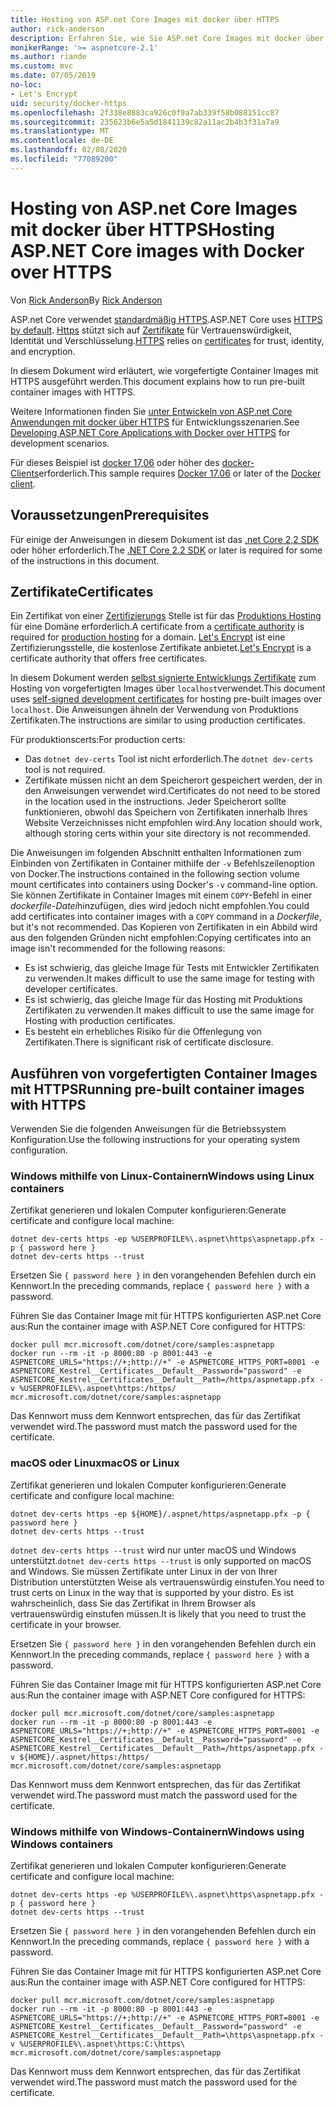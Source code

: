 ```yaml
---
title: Hosting von ASP.net Core Images mit docker über HTTPS
author: rick-anderson
description: Erfahren Sie, wie Sie ASP.net Core Images mit docker über HTTPS hosten.
monikerRange: '>= aspnetcore-2.1'
ms.author: riande
ms.custom: mvc
ms.date: 07/05/2019
no-loc:
- Let's Encrypt
uid: security/docker-https
ms.openlocfilehash: 2f338e8883ca926c0f9a7ab339f58b088151cc87
ms.sourcegitcommit: 235623b6e5a5d1841139c82a11ac2b4b3f31a7a9
ms.translationtype: MT
ms.contentlocale: de-DE
ms.lasthandoff: 02/08/2020
ms.locfileid: "77089200"
---
```

# <a name="hosting-aspnet-core-images-with-docker-over-https"></a><span data-ttu-id="6a5f7-103">Hosting von ASP.net Core Images mit docker über HTTPS</span><span class="sxs-lookup"><span data-stu-id="6a5f7-103">Hosting ASP.NET Core images with Docker over HTTPS</span></span>

<span data-ttu-id="6a5f7-104">Von [Rick Anderson](https://twitter.com/RickAndMSFT)</span><span class="sxs-lookup"><span data-stu-id="6a5f7-104">By [Rick Anderson](https://twitter.com/RickAndMSFT)</span></span>

<span data-ttu-id="6a5f7-105">ASP.net Core verwendet [standardmäßig HTTPS](/aspnet/core/security/enforcing-ssl).</span><span class="sxs-lookup"><span data-stu-id="6a5f7-105">ASP.NET Core uses [HTTPS by default](/aspnet/core/security/enforcing-ssl).</span></span> <span data-ttu-id="6a5f7-106">[Https](https://en.wikipedia.org/wiki/HTTPS) stützt sich auf [Zertifikate](https://en.wikipedia.org/wiki/Public_key_certificate) für Vertrauenswürdigkeit, Identität und Verschlüsselung.</span><span class="sxs-lookup"><span data-stu-id="6a5f7-106">[HTTPS](https://en.wikipedia.org/wiki/HTTPS) relies on [certificates](https://en.wikipedia.org/wiki/Public_key_certificate) for trust, identity, and encryption.</span></span>

<span data-ttu-id="6a5f7-107">In diesem Dokument wird erläutert, wie vorgefertigte Container Images mit HTTPS ausgeführt werden.</span><span class="sxs-lookup"><span data-stu-id="6a5f7-107">This document explains how to run pre-built container images with HTTPS.</span></span>

<span data-ttu-id="6a5f7-108">Weitere Informationen finden Sie [unter Entwickeln von ASP.net Core Anwendungen mit docker über HTTPS](https://github.com/dotnet/dotnet-docker/blob/master/samples/run-aspnetcore-https-development.md) für Entwicklungsszenarien.</span><span class="sxs-lookup"><span data-stu-id="6a5f7-108">See [Developing ASP.NET Core Applications with Docker over HTTPS](https://github.com/dotnet/dotnet-docker/blob/master/samples/run-aspnetcore-https-development.md) for development scenarios.</span></span>

<span data-ttu-id="6a5f7-109">Für dieses Beispiel ist [docker 17,06](https://docs.docker.com/release-notes/docker-ce) oder höher des [docker-Clients](https://www.docker.com/products/docker)erforderlich.</span><span class="sxs-lookup"><span data-stu-id="6a5f7-109">This sample requires [Docker 17.06](https://docs.docker.com/release-notes/docker-ce) or later of the [Docker client](https://www.docker.com/products/docker).</span></span>

## <a name="prerequisites"></a><span data-ttu-id="6a5f7-110">Voraussetzungen</span><span class="sxs-lookup"><span data-stu-id="6a5f7-110">Prerequisites</span></span>

<span data-ttu-id="6a5f7-111">Für einige der Anweisungen in diesem Dokument ist das [.net Core 2,2 SDK](https://www.microsoft.com/net/download) oder höher erforderlich.</span><span class="sxs-lookup"><span data-stu-id="6a5f7-111">The [.NET Core 2.2 SDK](https://www.microsoft.com/net/download) or later is required for some of the instructions in this document.</span></span>

## <a name="certificates"></a><span data-ttu-id="6a5f7-112">Zertifikate</span><span class="sxs-lookup"><span data-stu-id="6a5f7-112">Certificates</span></span>

<span data-ttu-id="6a5f7-113">Ein Zertifikat von einer [Zertifizierungs](https://wikipedia.org/wiki/Certificate_authority) Stelle ist für das [Produktions Hosting](https://blogs.msdn.microsoft.com/webdev/2017/11/29/configuring-https-in-asp-net-core-across-different-platforms/) für eine Domäne erforderlich.</span><span class="sxs-lookup"><span data-stu-id="6a5f7-113">A certificate from a [certificate authority](https://wikipedia.org/wiki/Certificate_authority) is required for [production hosting](https://blogs.msdn.microsoft.com/webdev/2017/11/29/configuring-https-in-asp-net-core-across-different-platforms/) for a domain.</span></span> <span data-ttu-id="6a5f7-114">[Let's Encrypt](https://letsencrypt.org/) ist eine Zertifizierungsstelle, die kostenlose Zertifikate anbietet.</span><span class="sxs-lookup"><span data-stu-id="6a5f7-114">[Let's Encrypt](https://letsencrypt.org/) is a certificate authority that offers free certificates.</span></span>

<span data-ttu-id="6a5f7-115">In diesem Dokument werden [selbst signierte Entwicklungs Zertifikate](https://en.wikipedia.org/wiki/Self-signed_certificate) zum Hosting von vorgefertigten Images über `localhost`verwendet.</span><span class="sxs-lookup"><span data-stu-id="6a5f7-115">This document uses [self-signed development certificates](https://en.wikipedia.org/wiki/Self-signed_certificate) for hosting pre-built images over `localhost`.</span></span> <span data-ttu-id="6a5f7-116">Die Anweisungen ähneln der Verwendung von Produktions Zertifikaten.</span><span class="sxs-lookup"><span data-stu-id="6a5f7-116">The instructions are similar to using production certificates.</span></span>

<span data-ttu-id="6a5f7-117">Für produktionscerts:</span><span class="sxs-lookup"><span data-stu-id="6a5f7-117">For production certs:</span></span>

* <span data-ttu-id="6a5f7-118">Das `dotnet dev-certs` Tool ist nicht erforderlich.</span><span class="sxs-lookup"><span data-stu-id="6a5f7-118">The `dotnet dev-certs` tool is not required.</span></span>
* <span data-ttu-id="6a5f7-119">Zertifikate müssen nicht an dem Speicherort gespeichert werden, der in den Anweisungen verwendet wird.</span><span class="sxs-lookup"><span data-stu-id="6a5f7-119">Certificates do not need to be stored in the location used in the instructions.</span></span> <span data-ttu-id="6a5f7-120">Jeder Speicherort sollte funktionieren, obwohl das Speichern von Zertifikaten innerhalb Ihres Website Verzeichnisses nicht empfohlen wird.</span><span class="sxs-lookup"><span data-stu-id="6a5f7-120">Any location should work, although storing certs within your site directory is not recommended.</span></span>

<span data-ttu-id="6a5f7-121">Die Anweisungen im folgenden Abschnitt enthalten Informationen zum Einbinden von Zertifikaten in Container mithilfe der `-v` Befehlszeilenoption von Docker.</span><span class="sxs-lookup"><span data-stu-id="6a5f7-121">The instructions contained in the following section volume mount certificates into containers using Docker's `-v` command-line option.</span></span> <span data-ttu-id="6a5f7-122">Sie können Zertifikate in Container Images mit einem `COPY`-Befehl in einer *dockerfile-Datei*hinzufügen, dies wird jedoch nicht empfohlen.</span><span class="sxs-lookup"><span data-stu-id="6a5f7-122">You could add certificates into container images with a `COPY` command in a *Dockerfile*, but it's not recommended.</span></span> <span data-ttu-id="6a5f7-123">Das Kopieren von Zertifikaten in ein Abbild wird aus den folgenden Gründen nicht empfohlen:</span><span class="sxs-lookup"><span data-stu-id="6a5f7-123">Copying certificates into an image isn't recommended for the following reasons:</span></span>

* <span data-ttu-id="6a5f7-124">Es ist schwierig, das gleiche Image für Tests mit Entwickler Zertifikaten zu verwenden.</span><span class="sxs-lookup"><span data-stu-id="6a5f7-124">It makes difficult to use the same image for testing with developer certificates.</span></span>
* <span data-ttu-id="6a5f7-125">Es ist schwierig, das gleiche Image für das Hosting mit Produktions Zertifikaten zu verwenden.</span><span class="sxs-lookup"><span data-stu-id="6a5f7-125">It makes difficult to use the same image for Hosting with production certificates.</span></span>
* <span data-ttu-id="6a5f7-126">Es besteht ein erhebliches Risiko für die Offenlegung von Zertifikaten.</span><span class="sxs-lookup"><span data-stu-id="6a5f7-126">There is significant risk of certificate disclosure.</span></span>

## <a name="running-pre-built-container-images-with-https"></a><span data-ttu-id="6a5f7-127">Ausführen von vorgefertigten Container Images mit HTTPS</span><span class="sxs-lookup"><span data-stu-id="6a5f7-127">Running pre-built container images with HTTPS</span></span>

<span data-ttu-id="6a5f7-128">Verwenden Sie die folgenden Anweisungen für die Betriebssystem Konfiguration.</span><span class="sxs-lookup"><span data-stu-id="6a5f7-128">Use the following instructions for your operating system configuration.</span></span>

### <a name="windows-using-linux-containers"></a><span data-ttu-id="6a5f7-129">Windows mithilfe von Linux-Containern</span><span class="sxs-lookup"><span data-stu-id="6a5f7-129">Windows using Linux containers</span></span>

<span data-ttu-id="6a5f7-130">Zertifikat generieren und lokalen Computer konfigurieren:</span><span class="sxs-lookup"><span data-stu-id="6a5f7-130">Generate certificate and configure local machine:</span></span>

```dotnetcli
dotnet dev-certs https -ep %USERPROFILE%\.aspnet\https\aspnetapp.pfx -p { password here }
dotnet dev-certs https --trust
```

<span data-ttu-id="6a5f7-131">Ersetzen Sie `{ password here }` in den vorangehenden Befehlen durch ein Kennwort.</span><span class="sxs-lookup"><span data-stu-id="6a5f7-131">In the preceding commands, replace `{ password here }` with a password.</span></span>

<span data-ttu-id="6a5f7-132">Führen Sie das Container Image mit für HTTPS konfigurierten ASP.net Core aus:</span><span class="sxs-lookup"><span data-stu-id="6a5f7-132">Run the container image with ASP.NET Core configured for HTTPS:</span></span>

```console
docker pull mcr.microsoft.com/dotnet/core/samples:aspnetapp
docker run --rm -it -p 8000:80 -p 8001:443 -e ASPNETCORE_URLS="https://+;http://+" -e ASPNETCORE_HTTPS_PORT=8001 -e ASPNETCORE_Kestrel__Certificates__Default__Password="password" -e ASPNETCORE_Kestrel__Certificates__Default__Path=/https/aspnetapp.pfx -v %USERPROFILE%\.aspnet\https:/https/ mcr.microsoft.com/dotnet/core/samples:aspnetapp
```

<span data-ttu-id="6a5f7-133">Das Kennwort muss dem Kennwort entsprechen, das für das Zertifikat verwendet wird.</span><span class="sxs-lookup"><span data-stu-id="6a5f7-133">The password must match the password used for the certificate.</span></span>

### <a name="macos-or-linux"></a><span data-ttu-id="6a5f7-134">macOS oder Linux</span><span class="sxs-lookup"><span data-stu-id="6a5f7-134">macOS or Linux</span></span>

<span data-ttu-id="6a5f7-135">Zertifikat generieren und lokalen Computer konfigurieren:</span><span class="sxs-lookup"><span data-stu-id="6a5f7-135">Generate certificate and configure local machine:</span></span>

```dotnetcli
dotnet dev-certs https -ep ${HOME}/.aspnet/https/aspnetapp.pfx -p { password here }
dotnet dev-certs https --trust
```

<span data-ttu-id="6a5f7-136">`dotnet dev-certs https --trust` wird nur unter macOS und Windows unterstützt.</span><span class="sxs-lookup"><span data-stu-id="6a5f7-136">`dotnet dev-certs https --trust` is only supported on macOS and Windows.</span></span> <span data-ttu-id="6a5f7-137">Sie müssen Zertifikate unter Linux in der von Ihrer Distribution unterstützten Weise als vertrauenswürdig einstufen.</span><span class="sxs-lookup"><span data-stu-id="6a5f7-137">You need to trust certs on Linux in the way that is supported by your distro.</span></span> <span data-ttu-id="6a5f7-138">Es ist wahrscheinlich, dass Sie das Zertifikat in Ihrem Browser als vertrauenswürdig einstufen müssen.</span><span class="sxs-lookup"><span data-stu-id="6a5f7-138">It is likely that you need to trust the certificate in your browser.</span></span>

<span data-ttu-id="6a5f7-139">Ersetzen Sie `{ password here }` in den vorangehenden Befehlen durch ein Kennwort.</span><span class="sxs-lookup"><span data-stu-id="6a5f7-139">In the preceding commands, replace `{ password here }` with a password.</span></span>

<span data-ttu-id="6a5f7-140">Führen Sie das Container Image mit für HTTPS konfigurierten ASP.net Core aus:</span><span class="sxs-lookup"><span data-stu-id="6a5f7-140">Run the container image with ASP.NET Core configured for HTTPS:</span></span>

```console
docker pull mcr.microsoft.com/dotnet/core/samples:aspnetapp
docker run --rm -it -p 8000:80 -p 8001:443 -e ASPNETCORE_URLS="https://+;http://+" -e ASPNETCORE_HTTPS_PORT=8001 -e ASPNETCORE_Kestrel__Certificates__Default__Password="password" -e ASPNETCORE_Kestrel__Certificates__Default__Path=/https/aspnetapp.pfx -v ${HOME}/.aspnet/https:/https/ mcr.microsoft.com/dotnet/core/samples:aspnetapp
```

<span data-ttu-id="6a5f7-141">Das Kennwort muss dem Kennwort entsprechen, das für das Zertifikat verwendet wird.</span><span class="sxs-lookup"><span data-stu-id="6a5f7-141">The password must match the password used for the certificate.</span></span>

### <a name="windows-using-windows-containers"></a><span data-ttu-id="6a5f7-142">Windows mithilfe von Windows-Containern</span><span class="sxs-lookup"><span data-stu-id="6a5f7-142">Windows using Windows containers</span></span>

<span data-ttu-id="6a5f7-143">Zertifikat generieren und lokalen Computer konfigurieren:</span><span class="sxs-lookup"><span data-stu-id="6a5f7-143">Generate certificate and configure local machine:</span></span>

```dotnetcli
dotnet dev-certs https -ep %USERPROFILE%\.aspnet\https\aspnetapp.pfx -p { password here }
dotnet dev-certs https --trust
```

<span data-ttu-id="6a5f7-144">Ersetzen Sie `{ password here }` in den vorangehenden Befehlen durch ein Kennwort.</span><span class="sxs-lookup"><span data-stu-id="6a5f7-144">In the preceding commands, replace `{ password here }` with a password.</span></span>

<span data-ttu-id="6a5f7-145">Führen Sie das Container Image mit für HTTPS konfigurierten ASP.net Core aus:</span><span class="sxs-lookup"><span data-stu-id="6a5f7-145">Run the container image with ASP.NET Core configured for HTTPS:</span></span>

```console
docker pull mcr.microsoft.com/dotnet/core/samples:aspnetapp
docker run --rm -it -p 8000:80 -p 8001:443 -e ASPNETCORE_URLS="https://+;http://+" -e ASPNETCORE_HTTPS_PORT=8001 -e ASPNETCORE_Kestrel__Certificates__Default__Password="password" -e ASPNETCORE_Kestrel__Certificates__Default__Path=\https\aspnetapp.pfx -v %USERPROFILE%\.aspnet\https:C:\https\ mcr.microsoft.com/dotnet/core/samples:aspnetapp
```

<span data-ttu-id="6a5f7-146">Das Kennwort muss dem Kennwort entsprechen, das für das Zertifikat verwendet wird.</span><span class="sxs-lookup"><span data-stu-id="6a5f7-146">The password must match the password used for the certificate.</span></span>

